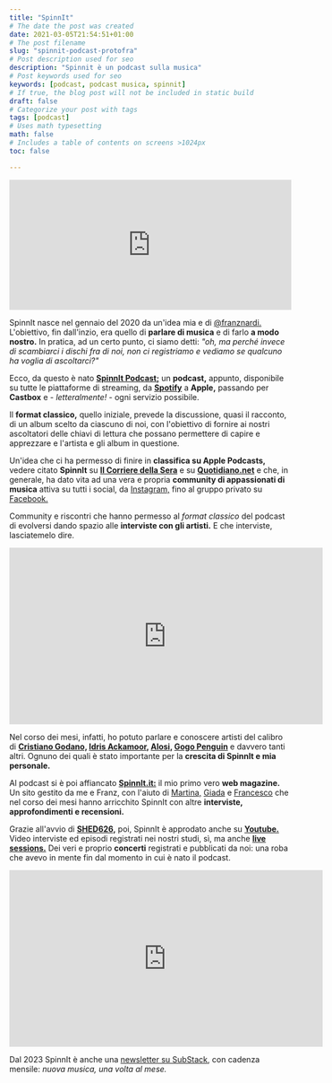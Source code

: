```yaml
---
title: "SpinnIt"
# The date the post was created
date: 2021-03-05T21:54:51+01:00
# The post filename
slug: "spinnit-podcast-protofra"
# Post description used for seo
description: "Spinnit è un podcast sulla musica"
# Post keywords used for seo
keywords: [podcast, podcast musica, spinnit]
# If true, the blog post will not be included in static build
draft: false
# Categorize your post with tags
tags: [podcast]
# Uses math typesetting
math: false
# Includes a table of contents on screens >1024px
toc: false

---
```

<iframe src="https://open.spotify.com/embed-podcast/show/0gQCl58EojARqQR8i0U5LL" width="100%" height="232" frameborder="0" allowtransparency="true" allow="encrypted-media"></iframe>

SpinnIt nasce nel gennaio del 2020 da un'idea mia e di [@franznardi.](https://spinnit.it) L'obiettivo, fin dall'inzio, era quello di **parlare di musica**  e di farlo **a modo nostro.** In pratica, ad un certo punto, ci siamo detti: _"oh, ma perché invece di scambiarci i dischi fra di noi, non ci registriamo e vediamo se qualcuno ha voglia di ascoltarci?"_ 

Ecco, da questo è nato **[SpinnIt Podcast;](https://spinnit.it/category/spinnit-podcast/)** un **podcast,** appunto, disponibile su tutte le piattaforme di streaming, da **[Spotify](https://open.spotify.com/show/0gQCl58EojARqQR8i0U5LL?si=af-RAkFUQbWRYZN8sr-j9w)** a **Apple,** passando per **Castbox** e - _letteralmente!_ - ogni servizio possibile. 

Il **format classico,** quello iniziale, prevede la discussione, quasi il racconto, di un album scelto da ciascuno di noi, con l'obiettivo di fornire ai nostri ascoltatori delle chiavi di lettura che possano permettere di capire e apprezzare e l'artista e gli album in questione.

Un'idea che ci ha permesso di finire in **classifica su Apple Podcasts,** vedere citato **SpinnIt** su **[Il Corriere della Sera](https://www.corriere.it/tecnologia/21_gennaio_27/i-generi-podcast-piu-amati-true-crime-inchiesta-narrazione-e396695a-6083-11eb-b90c-509c7d96fdd2.shtml)** e su **[Quotidiano.net](https://www.quotidiano.net/magazine/podcast-musica-1.5185342)** e che, in generale, ha dato vita ad una vera e propria **community di appassionati di musica** attiva su tutti i social, da [Instagram,](https://www.instagram.com/spinn.it/?hl=it) fino al gruppo privato su [Facebook.](https://www.facebook.com/spinnitpodcast/) 

Community e riscontri che hanno permesso al _format classico_ del podcast di evolversi dando spazio alle **interviste con gli artisti.** E che interviste, lasciatemelo dire. 

<iframe width="560" height="315" src="https://www.youtube.com/embed/NWWTv-Zg1VU" frameborder="0" allow="accelerometer; autoplay; clipboard-write; encrypted-media; gyroscope; picture-in-picture" allowfullscreen></iframe>

Nel corso dei mesi, infatti, ho potuto parlare e conoscere artisti del calibro di **[Cristiano Godano,](https://spinnit.it/2020/11/06/cristiano-godano-intervista-spinnit-ep-23/) [Idris Ackamoor,](https://spinnit.it/2020/09/18/idris-ackamoor-intervista-spinnit-ep-20/) [Alosi,](https://spinnit.it/2020/04/07/spinnit-episodio-10-intervista-alosi/) [Gogo Penguin](https://spinnit.it/2020/06/15/gogo-penguin-intervista-spinnit-ep-16/)** e davvero tanti altri. Ognuno dei quali è stato importante per la **crescita di SpinnIt e mia personale.** 


Al podcast si è poi affiancato **[SpinnIt.it:](https://spinnit.it)** il mio primo vero **web magazine.** Un sito gestito da me e Franz, con l'aiuto di [Martina,](https://spinnit.it/category/spinnit-magazine/the-day-i-tried-to-live/) [Giada](https://spinnit.it/category/spinnit-magazine/the-moonshiner-distillati-di-libri-e-musica/) e [Francesco](https://spinnit.it/category/spinnit-magazine/the-unknown-pleasure/) che nel corso dei mesi hanno arricchito SpinnIt con altre **interviste, approfondimenti e recensioni.** 

Grazie all'avvio di **[SHED626,](https://protofra.me/work/shed626/)** poi, SpinnIt è approdato anche su **[Youtube.](https://www.youtube.com/channel/UCul6k2obsh85y2V0fA0fcmA)** Video interviste ed episodi registrati nei nostri studi, sì, ma anche **[live sessions.](https://www.youtube.com/watch?v=uCHxm47oN0M)** Dei veri e proprio **concerti** registrati e pubblicati da noi: una roba che avevo in mente fin dal momento in cui è nato il podcast. 

<iframe width="560" height="315" src="https://www.youtube.com/embed/uCHxm47oN0M" frameborder="0" allow="accelerometer; autoplay; clipboard-write; encrypted-media; gyroscope; picture-in-picture" allowfullscreen></iframe>

Dal 2023 SpinnIt è anche una [newsletter su SubStack](https://spinnit.substack.com), con cadenza mensile: _nuova musica, una volta al mese._ 

